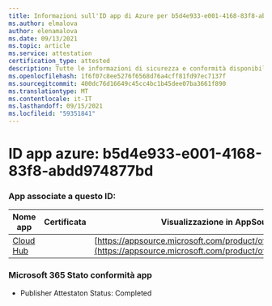 ```yaml
---
title: Informazioni sull'ID app di Azure per b5d4e933-e001-4168-83f8-abdd974877bd
ms.author: elmalova
author: elenamalova
ms.date: 09/13/2021
ms.topic: article
ms.service: attestation
certification_type: attested
description: Tutte le informazioni di sicurezza e conformità disponibili per b5d4e933-e001-4168-83f8-abdd974877bd.
ms.openlocfilehash: 1f6f07c8ee5276f6568d76a4cff81fd97ec7137f
ms.sourcegitcommit: 400dc76d16649c45cc4bc1b45dee07ba3661f890
ms.translationtype: MT
ms.contentlocale: it-IT
ms.lasthandoff: 09/15/2021
ms.locfileid: "59351841"
---
```

# <a name="azure-app-id-b5d4e933-e001-4168-83f8-abdd974877bd"></a>ID app azure: b5d4e933-e001-4168-83f8-abdd974877bd


### <a name="apps-associated-with-this-id"></a>App associate a questo ID:
| **Nome app** | **Certificata** | **Visualizzazione in AppSource** |
|--------------|---------------|-----------------------|
| [Cloud Hub](https://docs.microsoft.com/microsoft-365-app-certification/forward/WA200003034) |  | [https://appsource.microsoft.com/product/office/WA200003034](https://appsource.microsoft.com/product/office/WA200003034) |

### <a name="microsoft-365-app-compliance-status"></a>Microsoft 365 Stato conformità app
- Publisher Attestaton Status: Completed
